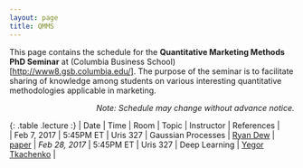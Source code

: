 ```yaml
---
layout: page
title: QMMS
---
```



This page contains the schedule for the **Quantitative Marketing Methods PhD Seminar** at (Columbia Business School)[http://www8.gsb.columbia.edu/]. The purpose of the seminar is to facilitate sharing of knowledge among students on various interesting quantitative methodologies applicable in marketing.

<p class="message" align="right">
  <i>Note: Schedule may change without advance notice. </i>
</p>

<style>
.lecture tr td:first-child {
  width: 15%;
  font-weight: bold;
}
.lecture tr:first-child {
  font-weight: bold;
}
.lecture tr td:nth-child(2) {
  width: 20%;
}
</style>

{: .table  .lecture :}
| Date         | Time      | Room     | Topic              | Instructor | References |                           
| Feb 7, 2017  | 5:45PM ET | Uris 327 | Gaussian Processes | [Ryan Dew](http://www.rtdew.com/) | [paper](http://doi.org/10.1098/rsta.2011.0550)
| *Feb 28, 2017* | 5:45PM ET | Uris 327 | Deep Learning      | [Yegor Tkachenko](http://www.yegortkachenko.com/) |



